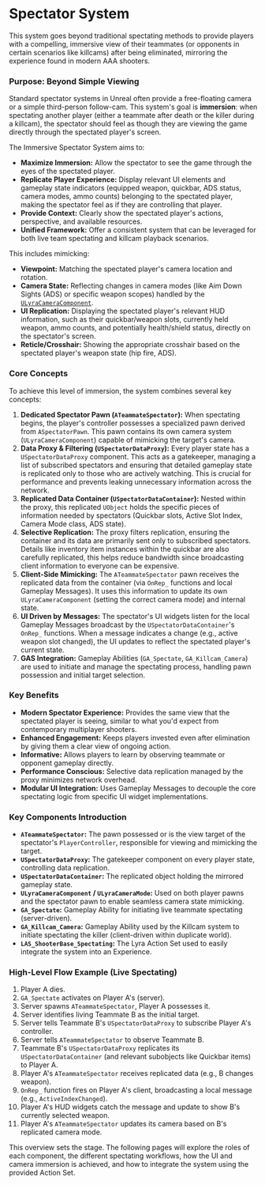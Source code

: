 # Spectator System

This system goes beyond traditional spectating methods to provide players with a compelling, immersive view of their teammates (or opponents in certain scenarios like killcams) after being eliminated, mirroring the experience found in modern AAA shooters.

### Purpose: Beyond Simple Viewing

Standard spectator systems in Unreal often provide a free-floating camera or a simple third-person follow-cam. This system's goal is **immersion**: when spectating another player (either a teammate after death or the killer during a killcam), the spectator should feel as though they are viewing the game directly through the spectated player's screen.

The Immersive Spectator System aims to:

* **Maximize Immersion:** Allow the spectator to see the game through the eyes of the spectated player.
* **Replicate Player Experience:** Display relevant UI elements and gameplay state indicators (equipped weapon, quickbar, ADS status, camera modes, ammo counts) belonging to the spectated player, making the spectator feel as if they are controlling that player.
* **Provide Context:** Clearly show the spectated player's actions, perspective, and available resources.
* **Unified Framework:** Offer a consistent system that can be leveraged for both live team spectating and killcam playback scenarios.

This includes mimicking:

* **Viewpoint:** Matching the spectated player's camera location and rotation.
* **Camera State:** Reflecting changes in camera modes (like Aim Down Sights (ADS) or specific weapon scopes) handled by the [`ULyraCameraComponent`](../../../base-lyra-modified/camera/).
* **UI Replication:** Displaying the spectated player's relevant HUD information, such as their quickbar/weapon slots, currently held weapon, ammo counts, and potentially health/shield status, directly on the spectator's screen.
* **Reticle/Crosshair:** Showing the appropriate crosshair based on the spectated player's weapon state (hip fire, ADS).

### Core Concepts

To achieve this level of immersion, the system combines several key concepts:

1. **Dedicated Spectator Pawn (`ATeammateSpectator`):** When spectating begins, the player's controller possesses a specialized pawn derived from `ASpectatorPawn`. This pawn contains its own camera system (`ULyraCameraComponent`) capable of mimicking the target's camera.
2. **Data Proxy & Filtering (`USpectatorDataProxy`):** Every player state has a `USpectatorDataProxy` component. This acts as a gatekeeper, managing a list of subscribed spectators and ensuring that detailed gameplay state is replicated only to those who are actively watching. This is crucial for performance and prevents leaking unnecessary information across the network.
3. **Replicated Data Container (`USpectatorDataContainer`):** Nested within the proxy, this replicated `UObject` holds the specific pieces of information needed by spectators (Quickbar slots, Active Slot Index, Camera Mode class, ADS state).
4. **Selective Replication:** The proxy filters replication, ensuring the container and its data are primarily sent only to subscribed spectators. Details like inventory item instances within the quickbar are also carefully replicated, this helps reduce bandwidth since broadcasting client information to everyone can be expensive.
5. **Client-Side Mimicking:** The `ATeammateSpectator` pawn receives the replicated data from the container (via `OnRep_` functions and local Gameplay Messages). It uses this information to update its own `ULyraCameraComponent` (setting the correct camera mode) and internal state.
6. **UI Driven by Messages:** The spectator's UI widgets listen for the local Gameplay Messages broadcast by the `USpectatorDataContainer`'s `OnRep_` functions. When a message indicates a change (e.g., active weapon slot changed), the UI updates to reflect the spectated player's current state.
7. **GAS Integration:** Gameplay Abilities (`GA_Spectate`, `GA_Killcam_Camera`) are used to initiate and manage the spectating process, handling pawn possession and initial target selection.

### Key Benefits

* **Modern Spectator Experience:** Provides the same view that the spectated player is seeing, similar to what you'd expect from contemporary multiplayer shooters.
* **Enhanced Engagement:** Keeps players invested even after elimination by giving them a clear view of ongoing action.
* **Informative:** Allows players to learn by observing teammate or opponent gameplay directly.
* **Performance Conscious:** Selective data replication managed by the proxy minimizes network overhead.
* **Modular UI Integration:** Uses Gameplay Messages to decouple the core spectating logic from specific UI widget implementations.

### Key Components Introduction

* **`ATeammateSpectator`:** The pawn possessed or is the view target of the spectator's `PlayerController`, responsible for viewing and mimicking the target.
* **`USpectatorDataProxy`:** The gatekeeper component on every player state, controlling data replication.
* **`USpectatorDataContainer`:** The replicated object holding the mirrored gameplay state.
* **`ULyraCameraComponent` / `ULyraCameraMode`:** Used on both player pawns and the spectator pawn to enable seamless camera state mimicking.
* **`GA_Spectate`:** Gameplay Ability for initiating live teammate spectating (server-driven).
* **`GA_Killcam_Camera`:** Gameplay Ability used by the Killcam system to initiate spectating the killer (client-driven within duplicate world).
* **`LAS_ShooterBase_Spectating`:** The Lyra Action Set used to easily integrate the system into an Experience.

### High-Level Flow Example (Live Spectating)

1. Player A dies.
2. `GA_Spectate` activates on Player A's (server).
3. Server spawns `ATeammateSpectator`, Player A possesses it.
4. Server identifies living Teammate B as the initial target.
5. Server tells Teammate B's `USpectatorDataProxy` to subscribe Player A's controller.
6. Server tells `ATeammateSpectator` to observe Teammate B.
7. Teammate B's `USpectatorDataProxy` replicates its `USpectatorDataContainer` (and relevant subobjects like Quickbar items) to Player A.
8. Player A's `ATeammateSpectator` receives replicated data (e.g., B changes weapon).
9. `OnRep_` function fires on Player A's client, broadcasting a local message (e.g., `ActiveIndexChanged`).
10. Player A's HUD widgets catch the message and update to show B's currently selected weapon.
11. Player A's `ATeammateSpectator` updates its camera based on B's replicated camera mode.

This overview sets the stage. The following pages will explore the roles of each component, the different spectating workflows, how the UI and camera immersion is achieved, and how to integrate the system using the provided Action Set.
